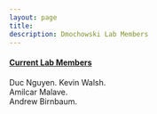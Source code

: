 ```yaml
---
layout: page
title: 
description: Dmochowski Lab Members
---
```




#### <u>Current Lab Members</u>
Duc Nguyen. 
Kevin Walsh.   
Amilcar Malave.  
Andrew Birnbaum. 



<!-- Note: this is how to write a comment in HTML. Everything in here won't show up on your webpage.-->

<!--
To increase the size of the title, use fewer # in front of the paper title.
To decrease the size of the title, use more #. 
To remove the italics, remove the * before and after the description
To remove the underline from the title, remove the <u> tags (<u> and </u>)
-->
